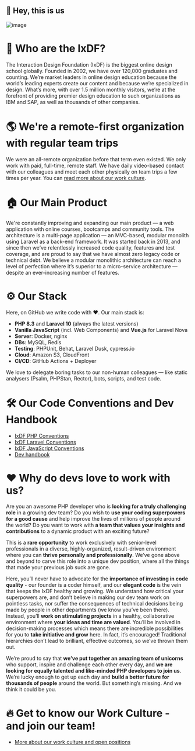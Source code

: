## 👋 Hey, this is us

![image](https://user-images.githubusercontent.com/2339481/145277915-3b4d53a4-24a0-4e1e-afa8-abdc21bbc819.jpg)

# 👤 Who are the IxDF?

The Interaction Design Foundation (IxDF) is the biggest online design school globally. Founded in 2002, we have over 120,000 graduates and counting. We’re market leaders in online design education because the world’s leading experts create our content and because we’re specialized in design. What’s more, with over 1.5 million monthly visitors, we’re at the forefront of providing premier design education to such organizations as IBM and SAP, as well as thousands of other companies. 

# 🌎 We're a remote-first organization with regular team trips
We were an all-remote organization before that term even existed. We only work with paid, full-time, remote staff. We have daily video-based contact with our colleagues and meet each other physically on team trips a few times per year. You can [read more about our work culture](https://www.interaction-design.org/about/careers).

# 🏠 Our Main Product

We're constantly improving and expanding our main product — a web application with online courses, bootcamps and community tools. The architecture is a multi-page application — an MVC-based, modular monolith using Laravel as a back-end framework. It was started back in 2013, and since then we’ve relentlessly increased code quality, features and test coverage, and are proud to say that we have almost zero legacy code or technical debt. We believe a modular monolithic architecture can reach a level of perfection where it’s superior to a micro-service architecture — despite an ever-increasing number of features.

# ⚙️ Our Stack

Here, on GitHub we write code with ❤️. Our main stack is:

- **PHP 8.3** and **Laravel 10** (always the latest versions)
- **Vanilla JavaScript** (incl. Web Components) and **Vue.js** for Laravel Nova
- **Server**: Docker, nginx
- **DBs**: MySQL, Redis
- **Testing**: PHPUnit, Behat, Laravel Dusk, cypress.io
- **Cloud**: Amazon S3, CloudFront
- **CI/CD**: GitHub Actions + Deployer

We love to delegate boring tasks to our non-human colleagues — like static analysers (Psalm, PHPStan, Rector), bots, scripts, and test code.

# 🛠 Our Code Conventions and Dev Handbook
 - [IxDF PHP Conventions](https://handbook.interaction-design.org/library/backend/IxDF-PHP-conventions.html)
 - [IxDF Laravel Conventions](https://handbook.interaction-design.org/library/backend/IxDF-Laravel-conventions.html)
 - [IxDF JavaScript Conventions](https://handbook.interaction-design.org/library/frontend/IxDF-JS-conventions.html)
 - [Dev handbook](https://handbook.interaction-design.org/)

# ❤️ Why do devs love to work with us?

Are you an awesome PHP developer who is **looking for a truly challenging role** in a growing dev team? Do you wish to **use your coding superpowers for a good cause** and help improve the lives of millions of people around the world? Do you want to work with **a team that values your insights and contributions** to a dynamic product with an exciting future? 

This is a **rare opportunity** to work exclusively with senior-level professionals in a diverse, highly-organized, result-driven environment where you can **thrive personally and professionally**. We’ve gone above and beyond to carve this role into a unique dev position, where all the things that made your previous job suck are gone.

Here, you’ll never have to advocate for the **importance of investing in code quality** - our founder is a coder himself, and our **elegant code** is the vein that keeps the IxDF healthy and growing. We understand how critical your superpowers are, and don’t believe in making our dev team work on pointless tasks, nor suffer the consequences of technical decisions being made by people in other departments (we know you’ve been there). Instead, you’ll **work on stimulating projects** in a healthy, collaborative environment where **your ideas and time are valued**. You’ll be involved in decision-making processes which means there are incredible possibilities for you to **take initiative and grow** here. In fact, it’s encouraged! Traditional hierarchies don’t lead to brilliant, effective outcomes, so we’ve thrown them out. 

We’re proud to say that **we’ve put together an amazing team of unicorns** who support, inspire and challenge each other every day, and **we are looking for equally talented and like-minded PHP developers to join us**. We’re lucky enough to get up each day and **build a better future for thousands of people** around the world. But something’s missing. And we think it could be you.

# 🔥 Get to know our Work Culture - and join our team! 
 - [More about our work culture and open positions](https://www.interaction-design.org/about/careers)
 
